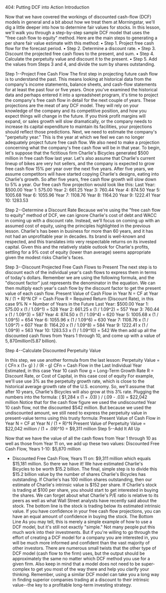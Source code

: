 404: Putting DCF into Action
Introduction

Now that we have covered the workings of discounted cash-flow (DCF) models in general and a bit about how we treat them at Morningstar, we'll dig a little deeper into how to determine fair values for stocks. In this lesson, we'll walk you through a step-by-step sample DCF model that uses the "free cash flow to equity" method. Here are the main steps to generating a per share fair value estimate with this method:
•  Step 1. Project free cash flow for the forecast period.
•  Step 2. Determine a discount rate.
•  Step 3. Discount the projected free cash flows to the present, and sum.
•  Step 4. Calculate the perpetuity value and discount it to the present.
•  Step 5. Add the values from Steps 3 and 4, and divide the sum by shares outstanding.

Step 1--Project Free Cash Flow
The first step in projecting future cash flow is to understand the past. This means looking at historical data from the company's income statements, balance sheets, and cash-flow statements for at least the past four or five years.
Once you've examined the historical data and perhaps entered it into a spreadsheet program, it's time to project the company's free cash flow in detail for the next couple of years. These projections are the meat of any DCF model. They will rely on your knowledge of the company and its competitive position, and how you expect things will change in the future. If you think profit margins will expand, or sales growth will slow dramatically, or the company needs to increase its capital expenditure to maintain its facilities, your projections should reflect those predictions.
Next, we need to estimate the company's "perpetuity year." This is the year at which we feel we can no longer adequately project future free cash flow. We also need to make a projection concerning what the company's free cash flow will be in that year.
To begin, let's suppose that the fictitious firm Charlie's Bicycles generated $500 million in free cash flow last year. Let's also assume that Charlie's current lineup of bikes are very hot sellers, and the company is expected to grow free cash flow 15% per year over the next five years. After five years, we assume competitors will have started copying Charlie's designs, eating into Charlie's growth. So after five years, free cash flow growth will slow down to 5% a year. Our free cash flow projection would look like this:
Last Year: $500.00
Year 1: 575.00
Year 2: 661.25
Year 3: 760.44
Year 4: 874.50
Year 5: 1005.68
Year 6: 1055.96
Year 7: 1108.76
Year 8: 1164.20
Year 9: 1222.41
Year 10: 1283.53

Step 2--Determine a Discount Rate
Because we're using the "free cash flow to equity" method of DCF, we can ignore Charlie's cost of debt and WACC in coming up with a discount rate. Instead, we'll focus on coming up with an assumed cost of equity, using the principles highlighted in the previous lesson.
Charlie's has been in business for more than 60 years, and it has not had an unprofitable year in decades. Its brand is well-known and respected, and this translates into very respectable returns on its invested capital. Given this and the relatively stable outlook for Charlie's profits, settling for a 9% cost of equity (lower than average) seems appropriate given the modest risks Charlie's faces.

Step 3--Discount Projected Free Cash Flows to Present
The next step is to discount each of the individual year's cash flows to express them in terms of today's dollars. Remember we are using the following formula, and the "discount factor" just represents the denominator in the equation. We can then multiply each year's cash flow by the discount factor to get the present value of each cash flow.
Present Value of Cash Flow in Year N =
CF at Year N / (1 + R)^N
CF = Cash Flow
R = Required Return (Discount Rate), in this case 9%
N = Number of Years in the Future
Last Year: $500.00
Year 1: 575.00 x (1 / 1.09^1) = 528
Year 2: 661.25 x (1 / 1.09^2) = 557
Year 3: 760.44 x (1 / 1.09^3) = 587
Year 4: 874.50 x (1 / 1.09^4) = 620
Year 5: 1005.68 x (1 / 1.09^5) = 654
Year 6: 1055.96 x (1 / 1.09^6) = 630
Year 7: 1108.76 x (1 / 1.09^7) = 607
Year 8: 1164.20 x (1 / 1.09^8) = 584
Year 9: 1222.41 x (1 / 1.09^9) = 563
Year 10: 1283.53 x (1 / 1.09^10) = 542
We then add up all the discounted cash flows from Years 1 through 10, and come up with a value of $5,870 million ($5.87 billion).

Step 4--Calculate Discounted Perpetuity Value

In this step, we use another formula from the last lesson:
Perpetuity Value =
( CFn x (1+ g) ) / (R - g)
CFn = Cash Flow in the Last Individual Year Estimated, in this case Year 10 cash flow
g = Long-Term Growth Rate
R = Discount Rate, or Cost of Capital, in this case cost of equity
For example, we'll use use 3% as the perpetuity growth rate, which is close to the historical average growth rate of the U.S. economy. So, we'll assume that after 10 years, Charlie's Bicycles will also grow at this 3% rate. Plugging the numbers into the formula:
( $1,284 x (1 + .03) ) / (.09 - .03) = $22,042 million
Notice that for the cash flow figure we used the undiscounted Year 10 cash flow, not the discounted $542 million. But because we used the undiscounted amount, we still need to express the perpetuity value in present-value terms using this trusty formula:
Present Value of Cash Flow in Year N =
CF at Year N / (1 + R)^N
Present Value of Perpetuity Value =
$22,042 million / (1 + .09)^10 = $9,311 million
Step 5--Add It All Up

Now that we have the value of all the cash flows from Year 1 through 10 as well as those from Year 11 on, we add up these two values:
Discounted Free Cash Flow, Years 1-10: $5,870 million
+ Discounted Free Cash Flow, Years 11 on: $9,311 million
which equals $15,181 million.
So there we have it! We have estimated Charlie's Bicycles to be worth $15.2 billion. The final, simple step is to divide this $15.2 billion value by the number of shares Charlie's Bicycles has outstanding. If Charlie's has 100 million shares outstanding, then our estimate of Charlie's intrinsic value is $152 per share.
If Charlie's stock is trading at $100 per share, you should start to get interested in buying the shares. We can forget about what Charlie's P/E ratio is relative to its peers as well as what Wall Street analysts have recently said about the stock. The bottom line is the stock is trading below its estimated intrinsic value. If you have confidence in your free cash flow projections, you can have an equal amount of confidence in buying the stock.
The Bottom Line
As you may tell, this is merely a simple example of how to use a DCF model, but it's still not exactly "simple." Not many people put this much work into their investments. But if you're willing to go through the effort of creating a DCF model for a company you are interested in, you will be much more informed and confident than the vast majority of other investors.
There are numerous small twists that the other type of DCF model (cash flow to the firm) uses, but the output should be approximately the same no matter which DCF method you use for a given firm. Also keep in mind that a model does not need to be super-complex to get you most of the way there and help you clarify your thinking. Remember, using a similar DCF model can take you a long way in finding superior companies trading at a discount to their intrinsic value--the key to a profitable long-term investing strategy.

